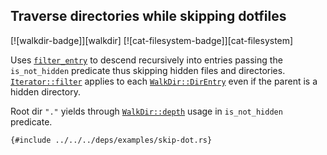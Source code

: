 ## Traverse directories while skipping dotfiles

[![walkdir-badge]][walkdir] [![cat-filesystem-badge]][cat-filesystem]

Uses [`filter_entry`] to descend recursively into entries passing the
`is_not_hidden` predicate thus skipping hidden files and directories.
 [`Iterator::filter`] applies to each [`WalkDir::DirEntry`] even if the parent
 is a hidden directory.

Root dir `"."` yields through [`WalkDir::depth`] usage in `is_not_hidden`
predicate.

```rust,editable,no_run
{#include ../../../deps/examples/skip-dot.rs}
```

[`filter_entry`]: https://docs.rs/walkdir/*/walkdir/struct.IntoIter.html#method.filter_entry
[`Iterator::filter`]: https://doc.rust-lang.org/std/iter/trait.Iterator.html#method.filter
[`WalkDir::depth`]: https://docs.rs/walkdir/*/walkdir/struct.DirEntry.html#method.depth
[`WalkDir::DirEntry`]: https://docs.rs/walkdir/*/walkdir/struct.DirEntry.html
